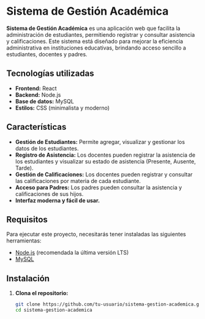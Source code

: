 # Sistema de Gestión Académica

**Sistema de Gestión Académica** es una aplicación web que facilita la administración de estudiantes, permitiendo registrar y consultar asistencia y calificaciones. Este sistema está diseñado para mejorar la eficiencia administrativa en instituciones educativas, brindando acceso sencillo a estudiantes, docentes y padres.

## Tecnologías utilizadas
- **Frontend:** React
- **Backend:** Node.js
- **Base de datos:** MySQL
- **Estilos:** CSS (minimalista y moderno)

## Características
- **Gestión de Estudiantes:** Permite agregar, visualizar y gestionar los datos de los estudiantes.
- **Registro de Asistencia:** Los docentes pueden registrar la asistencia de los estudiantes y visualizar su estado de asistencia (Presente, Ausente, Tarde).
- **Gestión de Calificaciones:** Los docentes pueden registrar y consultar las calificaciones por materia de cada estudiante.
- **Acceso para Padres:** Los padres pueden consultar la asistencia y calificaciones de sus hijos.
- **Interfaz moderna y fácil de usar.**

## Requisitos
Para ejecutar este proyecto, necesitarás tener instaladas las siguientes herramientas:

- [Node.js](https://nodejs.org/) (recomendada la última versión LTS)
- [MySQL](https://www.mysql.com/)

## Instalación

1. **Clona el repositorio:**

   ```bash
   git clone https://github.com/tu-usuario/sistema-gestion-academica.git
   cd sistema-gestion-academica
